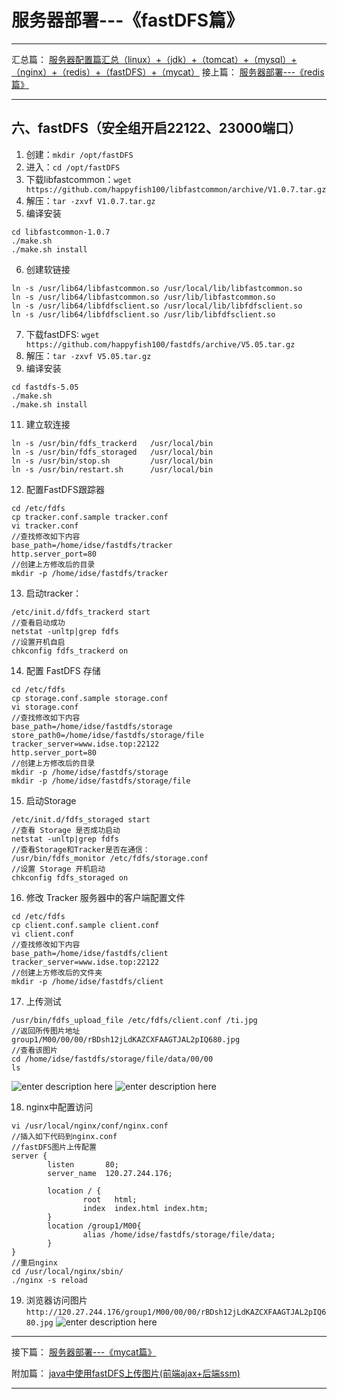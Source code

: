 ﻿# 服务器部署---《fastDFS篇》
---
汇总篇：
[服务器配置篇汇总（linux）+（jdk）+（tomcat）+（mysql）+（nginx）+（redis）+（fastDFS）+（mycat）](https://blog.csdn.net/qq_39231769/article/details/102571074)
接上篇：
[服务器部署---《redis篇》](https://blog.csdn.net/qq_39231769/article/details/102649996)

---

## 六、fastDFS（安全组开启22122、23000端口）
1. 创建：`mkdir /opt/fastDFS`
2. 进入：`cd /opt/fastDFS`
3. 下载libfastcommon：`wget https://github.com/happyfish100/libfastcommon/archive/V1.0.7.tar.gz`
4. 解压：`tar -zxvf V1.0.7.tar.gz`
5. 编译安装
```javascript?linenums
cd libfastcommon-1.0.7
./make.sh
./make.sh install
```
6. 创建软链接
```javascript?linenums
ln -s /usr/lib64/libfastcommon.so /usr/local/lib/libfastcommon.so
ln -s /usr/lib64/libfastcommon.so /usr/lib/libfastcommon.so
ln -s /usr/lib64/libfdfsclient.so /usr/local/lib/libfdfsclient.so
ln -s /usr/lib64/libfdfsclient.so /usr/lib/libfdfsclient.so 
```
7. 下载fastDFS: `wget https://github.com/happyfish100/fastdfs/archive/V5.05.tar.gz`
8. 解压：`tar -zxvf V5.05.tar.gz`
10. 编译安装
```javascript?linenums
cd fastdfs-5.05
./make.sh
./make.sh install
```

11. 建立软连接
```javascript?linenums
ln -s /usr/bin/fdfs_trackerd   /usr/local/bin
ln -s /usr/bin/fdfs_storaged   /usr/local/bin
ln -s /usr/bin/stop.sh         /usr/local/bin
ln -s /usr/bin/restart.sh      /usr/local/bin
```
12. 配置FastDFS跟踪器
```javascript?linenums
cd /etc/fdfs
cp tracker.conf.sample tracker.conf
vi tracker.conf
//查找修改如下内容
base_path=/home/idse/fastdfs/tracker
http.server_port=80
//创建上方修改后的目录
mkdir -p /home/idse/fastdfs/tracker
```
13. 启动tracker：
```javascript?linenums
/etc/init.d/fdfs_trackerd start
//查看启动成功
netstat -unltp|grep fdfs
//设置开机自启
chkconfig fdfs_trackerd on
```
14. 配置 FastDFS 存储
```javascript?linenums
cd /etc/fdfs
cp storage.conf.sample storage.conf
vi storage.conf
//查找修改如下内容
base_path=/home/idse/fastdfs/storage
store_path0=/home/idse/fastdfs/storage/file
tracker_server=www.idse.top:22122
http.server_port=80
//创建上方修改后的目录
mkdir -p /home/idse/fastdfs/storage
mkdir -p /home/idse/fastdfs/storage/file
```
15. 启动Storage
```javascript?linenums
/etc/init.d/fdfs_storaged start
//查看 Storage 是否成功启动
netstat -unltp|grep fdfs
//查看Storage和Tracker是否在通信：
/usr/bin/fdfs_monitor /etc/fdfs/storage.conf
//设置 Storage 开机启动
chkconfig fdfs_storaged on
```
16. 修改 Tracker 服务器中的客户端配置文件 
```javascript?linenums
cd /etc/fdfs
cp client.conf.sample client.conf
vi client.conf
//查找修改如下内容
base_path=/home/idse/fastdfs/client
tracker_server=www.idse.top:22122
//创建上方修改后的文件夹
mkdir -p /home/idse/fastdfs/client
```
17. 上传测试
```javascript?linenums
/usr/bin/fdfs_upload_file /etc/fdfs/client.conf /ti.jpg
//返回所传图片地址
group1/M00/00/00/rBDsh12jLdKAZCXFAAGTJAL2pIQ680.jpg
//查看该图片
cd /home/idse/fastdfs/storage/file/data/00/00
ls
```
![enter description here](https://imgconvert.csdnimg.cn/aHR0cDovL2hicS5pZHNlLnRvcC9ibG9nLzE1NzA5NzUyMTQ2NzcucG5n?x-oss-process=image/format,png)
![enter description here](https://imgconvert.csdnimg.cn/aHR0cDovL2hicS5pZHNlLnRvcC9ibG9nLzE1NzA5NzU1MTYxMjYucG5n?x-oss-process=image/format,png)

18. nginx中配置访问
```javascript?linenums
vi /usr/local/nginx/conf/nginx.conf
//插入如下代码到nginx.conf
//fastDFS图片上传配置
server {
        listen       80;
        server_name  120.27.244.176;

        location / {
                root   html;
                index  index.html index.htm;
        }
        location /group1/M00{
                alias /home/idse/fastdfs/storage/file/data;
        }
}
//重启nginx
cd /usr/local/nginx/sbin/
./nginx -s reload
```
19. 浏览器访问图片 `http://120.27.244.176/group1/M00/00/00/rBDsh12jLdKAZCXFAAGTJAL2pIQ680.jpg`
![enter description here](https://imgconvert.csdnimg.cn/aHR0cDovL2hicS5pZHNlLnRvcC9ibG9nLzE1NzA5NzY0MTA3MzYucG5n?x-oss-process=image/format,png)
---

接下篇：
[服务器部署---《mycat篇》](https://blog.csdn.net/qq_39231769/article/details/102650077)

附加篇：
[java中使用fastDFS上传图片(前端ajax+后端ssm)](https://blog.csdn.net/qq_39231769/article/details/102673170)

---
